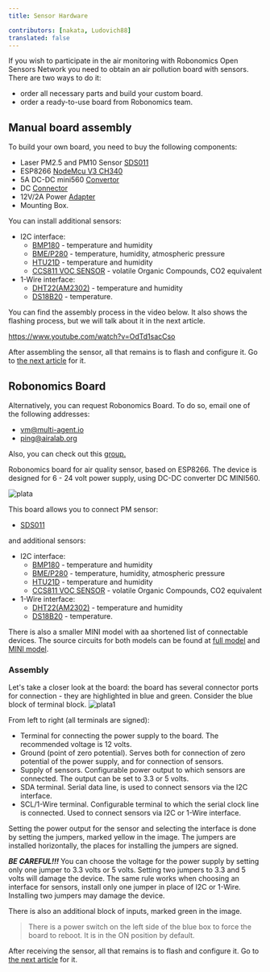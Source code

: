 ```yaml
---
title: Sensor Hardware

contributors: [nakata, Ludovich88]
translated: false
---
```


If you wish to participate in the  air monitoring with Robonomics Open Sensors Network you need to obtain an air pollution board with sensors. 
There are two ways to do it: 
- order all necessary parts and build your custom board. 
- order a ready-to-use board from Robonomics team.

## Manual board assembly

To build your own board, you need to buy the following components:

 - Laser PM2.5 and PM10 Sensor [SDS011](https://cdn-reichelt.de/documents/datenblatt/X200/SDS011-DATASHEET.pdf)
 - ESP8266 [NodeMcu V3 CH340](https://aliexpress.ru/item/1005004230942266.html?item_id=1005004230942266&sku_id=12000028462056911&spm=a2g20.search.search_results.1.4724673bFJ7jEV)
 - 5A DC-DC mini560 [Convertor](https://aliexpress.ru/item/1005001837049300.html?spm=a2g2w.productlist.search_results.1.2fc47adbsM2Uam&sku_id=12000017801968733)
 - DC [Connector](https://aliexpress.ru/item/1005003324016159.html?businessType=ProductDetail&item_id=1005003324016159&sku_id=12000025352507410&spreadType=socialShare&srcSns=sns_Copy&tt=MG)
 - 12V/2А Power [Adapter](https://aliexpress.ru/item/32859196804.html?item_id=32859196804&sku_id=12000022808964683&spm=a2g2w.productlist.search_results.1.5add15feI8sGTf)
 - Mounting Box.

You can install additional sensors:
- I2C interface:
  - [BMP180](https://cdn-shop.adafruit.com/datasheets/BST-BMP180-DS000-09.pdf) - temperature and humidity
  - [BME/P280](https://www.mouser.com/datasheet/2/783/BST-BME280-DS002-1509607.pdf) - temperature, humidity, atmospheric pressure
  - [HTU21D](https://eu.mouser.com/ProductDetail/Measurement-Specialties/HTU21D?qs=tx5doIiTu8oixw1WN5Uy8A%3D%3D) - temperature and humidity
  - [CCS811 VOC SENSOR](https://www.sciosense.com/wp-content/uploads/documents/Application-Note-Baseline-Save-and-Restore-on-CCS811.pdf) - volatile Organic Compounds, CO2 equivalent
- 1-Wire interface:
  - [DHT22(AM2302)](https://files.seeedstudio.com/wiki/Grove-Temperature_and_Humidity_Sensor_Pro/res/AM2302-EN.pdf) - temperature and humidity
  - [DS18B20](https://cdn.sparkfun.com/datasheets/Sensors/Temp/DS18B20.pdf) - temperature.

You can find the assembly process in the video below. It also shows the flashing process, but we will talk about it in the next article.

https://www.youtube.com/watch?v=OdTd1sacCso

After assembling the sensor, all that remains is to flash and configure it. Go to [the next article](/docs/sensor-setup/) for it.

## Robonomics Board

Alternatively, you can request Robonomics Board. To do so, email one of the following addresses: 
- [vm@multi-agent.io](mailto:vm@multi-agent.io)
- [ping@airalab.org](mailto:ping@airalab.org)

Also, you can check out this [group.](https://vk.com/aira.monitoring)

Robonomics board for air quality sensor, based on ESP8266. The device is designed for 6 - 24 volt power supply, using DC-DC converter DC MINI560.

![plata](../images/sensors-connectivity/plata.png)

This board allows you to connect PM sensor:

- [SDS011](https://cdn-reichelt.de/documents/datenblatt/X200/SDS011-DATASHEET.pdf)

and additional sensors:

- I2C interface:
  - [BMP180](https://cdn-shop.adafruit.com/datasheets/BST-BMP180-DS000-09.pdf) - temperature and humidity
  - [BME/P280](https://www.mouser.com/datasheet/2/783/BST-BME280-DS002-1509607.pdf) - temperature, humidity, atmospheric pressure
  - [HTU21D](https://eu.mouser.com/ProductDetail/Measurement-Specialties/HTU21D?qs=tx5doIiTu8oixw1WN5Uy8A%3D%3D) - temperature and humidity
  - [CCS811 VOC SENSOR](https://www.sciosense.com/wp-content/uploads/documents/Application-Note-Baseline-Save-and-Restore-on-CCS811.pdf) - volatile Organic Compounds, CO2 equivalent
- 1-Wire interface:
  - [DHT22(AM2302)](https://files.seeedstudio.com/wiki/Grove-Temperature_and_Humidity_Sensor_Pro/res/AM2302-EN.pdf) - temperature and humidity
  - [DS18B20](https://cdn.sparkfun.com/datasheets/Sensors/Temp/DS18B20.pdf) - temperature.

There is also a smaller MINI model with aa shortened list of connectable devices. The source circuits for both models can be found at [full model](https://oshwlab.com/ludovich88/aira_sensor_rev0-1) and [MINI model](https://oshwlab.com/ludovich88/aira_sensor_d1_mini).

### Assembly

Let's take a closer look at the board: the board has several connector ports for connection - they are highlighted 
in blue and green. Consider the blue block of terminal block.
![plata1](../images/sensors-connectivity/plata1.png)

From left to right (all terminals are signed):
- Terminal for connecting the power supply to the board. The recommended voltage is 12 volts.
- Ground (point of zero potential). Serves both for connection of zero potential of the power supply, and for connection of sensors.
- Supply of sensors. Configurable power output to which sensors are connected. The output can be set to 3.3 or 5 volts.
- SDA terminal. Serial data line, is used to connect sensors via the I2C interface.
- SCL/1-Wire terminal. Configurable terminal to which the serial clock line  is connected. Used to connect sensors via I2C or 1-Wire interface.

Setting the power output for the sensor and selecting the interface is done by setting the jumpers, marked yellow in the image.
The jumpers are installed horizontally, the places for installing the jumpers are signed.

***BE CAREFUL!!!*** You can choose the voltage for the power supply by setting only one jumper to 3.3 volts or 5 volts. Setting two jumpers to 3.3 and 5 volts will damage the device. The same rule works when choosing an interface for sensors, install only one jumper in place of I2C or 1-Wire. Installing two jumpers may damage the device.

There is also an additional block of inputs, marked green in the image.

> There is a power switch on the left side of the blue box to force the board to reboot. It is in the ON position by default.


After receiving the sensor, all that remains is to flash and configure it. Go to [the next article](/docs/sensor-setup/) for it.
